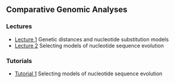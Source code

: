 ## Comparative Genomic Analyses

### Lectures
* [Lecture 1](/assets/lectures/Lecture_1.pdf) Genetic distances and nucleotide substitution models
* [Lecture 2](/assets/lectures/Lecture_2.pdf) Selecting models of nucleotide sequence evolution
<!---
* [Lecture 3](/assets/lectures/Lecture_3.pdf) Phylogenetic inference using maximum likelihood
* [Lecture 4](/assets/lectures/Lecture_4.pdf) Bayesian phylogenetic inference
* [Lecture 5](/assets/lectures/Lecture_5.pdf) Models of amino acid and codon substitution 
* [Lecture 6](/assets/lectures/Lecture_6.pdf) Molecular clocks
-->

### Tutorials
* [Tutorial 1](tutorial_1.md) Selecting models of nucleotide sequence evolution <br/>
<!---
* [Tutorial 2](tutorial_2.md) Phylogenetic inference with maximum likelihood and Bayesian methods <br/>
* [Tutorial 3](tutorial_3.md) Detecting positive selection in molecular sequences <br/>
* [Tutorial 4](tutorial_4.md) Testing the molecular clock hypothesis 
-->